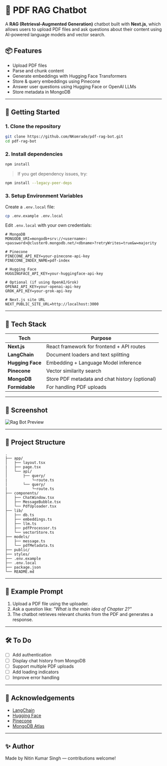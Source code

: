 # 🧠 PDF RAG Chatbot

A **RAG (Retrieval-Augmented Generation)** chatbot built with **Next.js**, which allows users to upload PDF files and ask questions about their content using AI-powered language models and vector search.

## 📦 Features

- Upload PDF files
- Parse and chunk content
- Generate embeddings with Hugging Face Transformers
- Store & query embeddings using Pinecone
- Answer user questions using Hugging Face or OpenAI LLMs
- Store metadata in MongoDB

---

## 🚀 Getting Started

### 1. Clone the repository

```bash
git clone https://github.com/NKomrade/pdf-rag-bot.git
cd pdf-rag-bot
```

### 2. Install dependencies

```bash
npm install
```

> If you get dependency issues, try:

```bash
npm install --legacy-peer-deps
```

### 3. Setup Environment Variables

Create a `.env.local` file:

```bash
cp .env.example .env.local
```

Edit `.env.local` with your own credentials:

```env
# MongoDB
MONGODB_URI=mongodb+srv://<username>:<password>@cluster0.mongodb.net/<dbname>?retryWrites=true&w=majority

# Pinecone
PINECONE_API_KEY=your-pinecone-api-key
PINECONE_INDEX_NAME=pdf-index

# Hugging Face
HUGGINGFACE_API_KEY=your-huggingface-api-key

# Optional (if using OpenAI/Grok)
OPENAI_API_KEY=your-openai-api-key
GROK_API_KEY=your-grok-api-key

# Next.js site URL
NEXT_PUBLIC_SITE_URL=http://localhost:3000
```

---

## 🧠 Tech Stack

| Tech             | Purpose                                        |
| ---------------- | ---------------------------------------------- |
| **Next.js**      | React framework for frontend + API routes      |
| **LangChain**    | Document loaders and text splitting            |
| **Hugging Face** | Embedding + Language Model inference           |
| **Pinecone**     | Vector similarity search                       |
| **MongoDB**      | Store PDF metadata and chat history (optional) |
| **Formidable**   | For handling PDF uploads                       |

---

## 📸 Screenshot

![Rag Bot Preview](/ragnarok.png)

---

## 📂 Project Structure

```
.
├── app/
│   ├── layout.tsx
|   ├── page.tsx
│   └── api/
│       ├── query/
|           └─route.ts
│       └── query/
|           └─route.ts
├── components/
│   ├── ChatWindow.tsx
│   ├── MessageBubble.tsx
│   └── PdfUploader.tsx
├── lib/
│   ├── db.ts
│   ├── embeddings.ts
│   ├── llm.ts
│   ├── pdfProcessor.ts
│   └── vectorStore.ts
├── models/
│   ├── message.ts
│   └── pdfMetadata.ts
├── public/
├── styles/
├── .env.example
├── .env.local
├── package.json
└── README.md
```

---

## 💬 Example Prompt

1. Upload a PDF file using the uploader.
2. Ask a question like:
   *"What is the main idea of Chapter 2?"*
3. The chatbot retrieves relevant chunks from the PDF and generates a response.

---

## 🛠 To Do

* [ ] Add authentication
* [ ] Display chat history from MongoDB
* [ ] Support multiple PDF uploads
* [ ] Add loading indicators
* [ ] Improve error handling

---

## 🙌 Acknowledgements

* [LangChain](https://www.langchain.com/)
* [Hugging Face](https://huggingface.co/)
* [Pinecone](https://www.pinecone.io/)
* [MongoDB Atlas](https://www.mongodb.com/cloud/atlas)

---

## ✨ Author

Made by Nitin Kumar Singh — contributions welcome!

